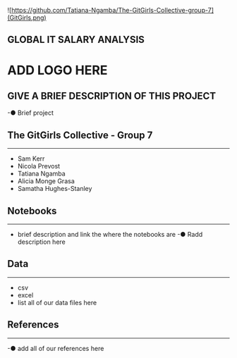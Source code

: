 ![https://github.com/Tatiana-Ngamba/The-GitGirls-Collective-group-7](GitGirls.png)




## GLOBAL IT SALARY ANALYSIS
# ADD LOGO HERE  

## GIVE A BRIEF DESCRIPTION OF THIS PROJECT 
-● Brief project


## The GitGirls Collective - Group 7 
__________________________________________________________________________________________________________________________

- Sam Kerr 
- Nicola Prevost 
- Tatiana Ngamba 
- Alicia Monge Grasa
- Samatha Hughes-Stanley


## Notebooks
___________________________________________________________________________________________________________________________
 - brief description and link the where the notebooks are 
-● Radd description here



## Data 
___________________________________________________________________________________________________________________________
- csv
- excel 
- list all of our data files here 


## References
___________________________________________________________________________________________________________________________
-● add all of our references here 
